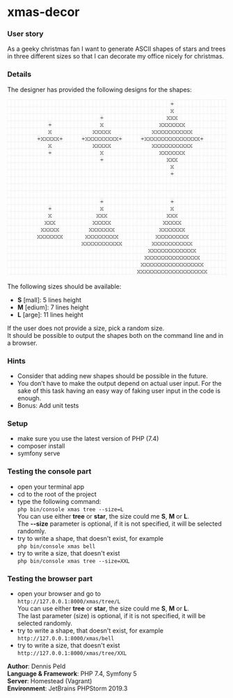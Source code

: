 # xmas-decor

### User story
As a geeky christmas fan I want to generate ASCII shapes of stars and trees in three different
sizes so that I can decorate my office nicely for christmas.

### Details
The designer has provided the following designs for the shapes:

![Image of Yaktocat](https://github.com/dennispeld/xmas-decor/blob/master/shapes-design.jpg)

The following sizes should be available:
* **S** [mall]: 5 lines height
* **M** [edium]: 7 lines height
* **L** [arge]: 11 lines height

If the user does not provide a size, pick a random size.  
It should be possible to output the shapes both on the command line and in a browser.

### Hints
* Consider that adding new shapes should be possible in the future.
* You don’t have to make the output depend on actual user input. For the sake of this task
having an easy way of faking user input in the code is enough.
* Bonus: Add unit tests

### Setup
- make sure you use the latest version of PHP (7.4)
- composer install
- symfony serve

### Testing the console part
- open your terminal app
- cd to the root of the project
- type the following command:  
`php bin/console xmas tree --size=L`  
You can use either **tree** or **star**, the size could me **S**, **M** or **L**.  
The **--size** parameter is optional, if it is not specified, it will be selected randomly.
- try to write a shape, that doesn't exist, for example  
`php bin/console xmas bell`
- try to write a size, that doesn't exist  
`php bin/console xmas tree --size=XXL`

### Testing the browser part
- open your browser and go to  
`http://127.0.0.1:8000/xmas/tree/L`  
You can use either **tree** or **star**, the size could me **S**, **M** or **L**.  
The last parameter (size) is optional, if it is not specified, it will be selected randomly.
- try to write a shape, that doesn't exist, for example  
`http://127.0.0.1:8000/xmas/bell`
- try to write a size, that doesn't exist  
`http://127.0.0.1:8000/xmas/tree/XXL`

**Author**: Dennis Peld  
**Language & Framework**: PHP 7.4, Symfony 5  
**Server**: Homestead (Vagrant)  
**Environment**: JetBrains PHPStorm 2019.3